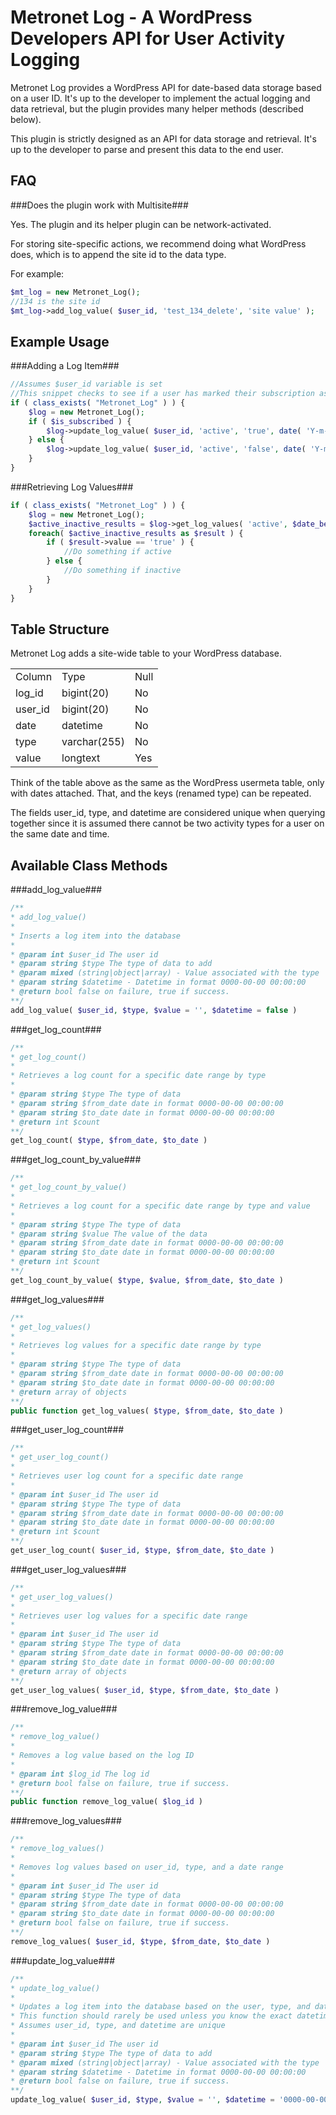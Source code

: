 Metronet Log - A WordPress Developers API for User Activity Logging
============

Metronet Log provides a WordPress API for date-based data storage based on a user ID.  It's up to the developer to implement the actual logging and data retrieval, but the plugin provides many helper methods (described below).

This plugin is strictly designed as an API for data storage and retrieval.  It's up to the developer to parse and present this data to the end user.

FAQ
----------------------
###Does the plugin work with Multisite###

Yes.  The plugin and its helper plugin can be network-activated.  

For storing site-specific actions, we recommend doing what WordPress does, which is to append the site id to the data type.

For example:

```php
$mt_log = new Metronet_Log();
//134 is the site id
$mt_log->add_log_value( $user_id, 'test_134_delete', 'site value' );
```

Example Usage
---------------------
###Adding a Log Item###
```php
//Assumes $user_id variable is set
//This snippet checks to see if a user has marked their subscription as active or inactive
if ( class_exists( "Metronet_Log" ) ) {
	$log = new Metronet_Log();
	if ( $is_subscribed ) {
		$log->update_log_value( $user_id, 'active', 'true', date( 'Y-m-d 00:00:00' ) );
	} else {
		$log->update_log_value( $user_id, 'active', 'false', date( 'Y-m-d 00:00:00' ) );
	}
}
```

###Retrieving Log Values###
```php
if ( class_exists( "Metronet_Log" ) ) {
	$log = new Metronet_Log();
	$active_inactive_results = $log->get_log_values( 'active', $date_beginning, $date_end );
	foreach( $active_inactive_results as $result ) {
		if ( $result->value == 'true' ) {
			//Do something if active
		} else {
			//Do something if inactive
		}
	}
}
```

Table Structure
---------------------
Metronet Log adds a site-wide table to your WordPress database.

<table>
	<tr>
		<td>Column</td><td>Type</td><td>Null</td>
	</tr>
	<tr>
		<td>log_id</td><td>bigint(20)</td><td>No</td>
	</tr>
	<tr>
		<td>user_id</td><td>bigint(20)</td><td>No</td>
	</tr>
	<tr>
		<td>date</td><td>datetime</td><td>No</td>
	</tr>
	<tr>
		<td>type</td><td>varchar(255)</td><td>No</td>
	</tr>
	<tr>
		<td>value</td><td>longtext</td><td>Yes</td>
	</tr>
</table>

Think of the table above as the same as the WordPress usermeta table, only with dates attached.  That, and the keys (renamed type) can be repeated.

The fields user_id, type, and datetime are considered unique when querying together since it is assumed there cannot be two activity types for a user on the same date and time.

Available Class Methods
--------------------

###add_log_value###
```php
/**
* add_log_value()
*
* Inserts a log item into the database
*
* @param int $user_id The user id
* @param string $type The type of data to add
* @param mixed (string|object|array) - Value associated with the type
* @param string $datetime - Datetime in format 0000-00-00 00:00:00
* @return bool false on failure, true if success.
**/
add_log_value( $user_id, $type, $value = '', $datetime = false )
```

###get_log_count###
```php
/**
* get_log_count()
*
* Retrieves a log count for a specific date range by type
*
* @param string $type The type of data
* @param string $from_date date in format 0000-00-00 00:00:00
* @param string $to_date date in format 0000-00-00 00:00:00
* @return int $count
**/
get_log_count( $type, $from_date, $to_date ) 
```

###get_log_count_by_value###
```php
/**
* get_log_count_by_value()
*
* Retrieves a log count for a specific date range by type and value
*
* @param string $type The type of data
* @param string $value The value of the data
* @param string $from_date date in format 0000-00-00 00:00:00
* @param string $to_date date in format 0000-00-00 00:00:00
* @return int $count
**/
get_log_count_by_value( $type, $value, $from_date, $to_date )
```

###get_log_values###
```php
/**
* get_log_values()
*
* Retrieves log values for a specific date range by type
*
* @param string $type The type of data
* @param string $from_date date in format 0000-00-00 00:00:00
* @param string $to_date date in format 0000-00-00 00:00:00
* @return array of objects
**/
public function get_log_values( $type, $from_date, $to_date )
```

###get_user_log_count###
```php
/**
* get_user_log_count()
*
* Retrieves user log count for a specific date range 
*
* @param int $user_id The user id
* @param string $type The type of data
* @param string $from_date date in format 0000-00-00 00:00:00
* @param string $to_date date in format 0000-00-00 00:00:00
* @return int $count
**/
get_user_log_count( $user_id, $type, $from_date, $to_date )
```

###get_user_log_values###
```php
/**
* get_user_log_values()
*
* Retrieves user log values for a specific date range 
*
* @param int $user_id The user id
* @param string $type The type of data
* @param string $from_date date in format 0000-00-00 00:00:00
* @param string $to_date date in format 0000-00-00 00:00:00
* @return array of objects
**/
get_user_log_values( $user_id, $type, $from_date, $to_date )
```

###remove_log_value###
```php
/**
* remove_log_value()
*
* Removes a log value based on the log ID
*
* @param int $log_id The log id
* @return bool false on failure, true if success.
**/
public function remove_log_value( $log_id )
```

###remove_log_values###
```php
/**
* remove_log_values()
*
* Removes log values based on user_id, type, and a date range
*
* @param int $user_id The user id
* @param string $type The type of data
* @param string $from_date date in format 0000-00-00 00:00:00
* @param string $to_date date in format 0000-00-00 00:00:00
* @return bool false on failure, true if success.
**/
remove_log_values( $user_id, $type, $from_date, $to_date )
```

###update_log_value###
```php
/**
* update_log_value()
*
* Updates a log item into the database based on the user, type, and date
* This function should rarely be used unless you know the exact datetime
* Assumes user_id, type, and datetime are unique
*
* @param int $user_id The user id
* @param string $type The type of data to add
* @param mixed (string|object|array) - Value associated with the type
* @param string $datetime - Datetime in format 0000-00-00 00:00:00
* @return bool false on failure, true if success.
**/
update_log_value( $user_id, $type, $value = '', $datetime = '0000-00-00 00:00:00' )
```